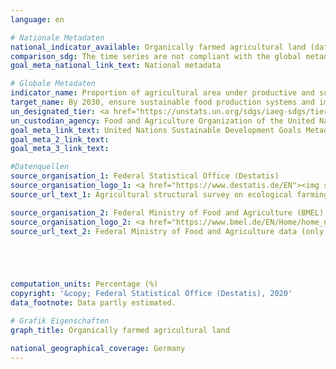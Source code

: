 ```yaml
---
language: en

# Nationale Metadaten
national_indicator_available: Organically farmed agricultural land (data from Destatis)<br>Organically farmed agricultural land (data from BMEL)
comparison_sdg: The time series are not compliant with the global metadata, but provide additional information.
goal_meta_national_link_text: National metadata

# Globale Metadaten
indicator_name: Proportion of agricultural area under productive and sustainable agriculture
target_name: By 2030, ensure sustainable food production systems and implement resilient agricultural practices that increase productivity and production, that help maintain ecosystems, that strengthen capacity for adaptation to climate change, extreme weather, drought, flooding and other disasters and that progressively improve land and soil quality
un_designated_tier: <a href="https://unstats.un.org/sdgs/iaeg-sdgs/tier-classification/" title="Click here for more information on the UN tier classification.">Tier II</a>
un_custodian_agency: Food and Agriculture Organization of the United Nations (FAO)
goal_meta_link_text: United Nations Sustainable Development Goals Metadata
goal_meta_2_link_text: 
goal_meta_3_link_text: 

#Datenquellen
source_organisation_1: Federal Statistical Office (Destatis)
source_organisation_logo_1: <a href="https://www.destatis.de/EN"><img src="https://g205sdgs.github.io/sdg-indicators/public/OrgImgEn/destatis.png" alt="Logo destatis" style="height:60px; width:148px" /></a>
source_url_text_1: Agricultural structural survey on ecological farming- subject-matter series 3, series 2.2.1 (only available in German)

source_organisation_2: Federal Ministry of Food and Agriculture (BMEL)
source_organisation_logo_2: <a href="https://www.bmel.de/EN/Home/home_node.html"><img src="https://g205sdgs.github.io/sdg-indicators/public/OrgImgEn/bmel.png" alt="Logo bmel" style="height:60px; width:148px" /></a>
source_url_text_2: Federal Ministry of Food and Agriculture data (only available in German)





computation_units: Percentage (%)
copyright: '&copy; Federal Statistical Office (Destatis), 2020'
data_footnote: Data partly estimated.

# Grafik Eigenschaften
graph_title: Organically farmed agricultural land

national_geographical_coverage: Germany
---
```


<span></span>